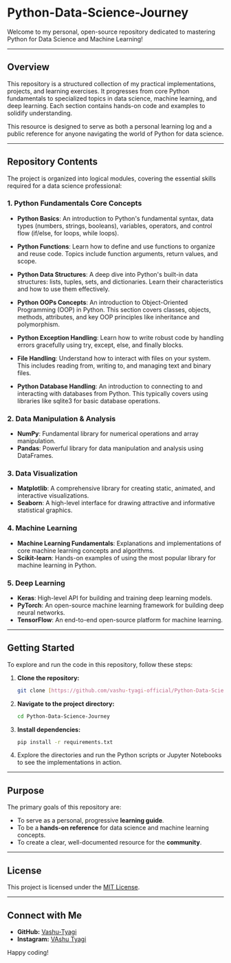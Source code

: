 # Python-Data-Science-Journey

Welcome to my personal, open-source repository dedicated to mastering Python for Data Science and Machine Learning!

---

## Overview

This repository is a structured collection of my practical implementations, projects, and learning exercises. It progresses from core Python fundamentals to specialized topics in data science, machine learning, and deep learning. Each section contains hands-on code and examples to solidify understanding.

This resource is designed to serve as both a personal learning log and a public reference for anyone navigating the world of Python for data science.

---

## Repository Contents

The project is organized into logical modules, covering the essential skills required for a data science professional:

### **1. Python Fundamentals Core Concepts**

- **Python Basics**: An introduction to Python's fundamental syntax, data types (numbers, strings, booleans), variables, operators, and control flow (if/else, for loops, while loops).

- **Python Functions**: Learn how to define and use functions to organize and reuse code. Topics include function arguments, return values, and scope.

- **Python Data Structures**: A deep dive into Python's built-in data structures: lists, tuples, sets, and dictionaries. Learn their characteristics and how to use them effectively.

- **Python OOPs Concepts**: An introduction to Object-Oriented Programming (OOP) in Python. This section covers classes, objects, methods, attributes, and key OOP principles like inheritance and polymorphism.

- **Python Exception Handling**: Learn how to write robust code by handling errors gracefully using try, except, else, and finally blocks.

- **File Handling**: Understand how to interact with files on your system. This includes reading from, writing to, and managing text and binary files.

- **Python Database Handling**: An introduction to connecting to and interacting with databases from Python. This typically covers using libraries like sqlite3 for basic database operations.

### **2. Data Manipulation & Analysis**

- **NumPy**: Fundamental library for numerical operations and array manipulation.
- **Pandas**: Powerful library for data manipulation and analysis using DataFrames.

### **3. Data Visualization**

- **Matplotlib**: A comprehensive library for creating static, animated, and interactive visualizations.
- **Seaborn**: A high-level interface for drawing attractive and informative statistical graphics.

### **4. Machine Learning**

- **Machine Learning Fundamentals**: Explanations and implementations of core machine learning concepts and algorithms.
- **Scikit-learn**: Hands-on examples of using the most popular library for machine learning in Python.

### **5. Deep Learning**

- **Keras**: High-level API for building and training deep learning models.
- **PyTorch**: An open-source machine learning framework for building deep neural networks.
- **TensorFlow**: An end-to-end open-source platform for machine learning.

---

## Getting Started

To explore and run the code in this repository, follow these steps:

1.  **Clone the repository:**
    ```bash
    git clone [https://github.com/vashu-tyagi-official/Python-Data-Science-Journey.git](https://github.com/vashu-tyagii/Python-Data-Science-Journey.git)
    ```
2.  **Navigate to the project directory:**
    ```bash
    cd Python-Data-Science-Journey
    ```
3.  **Install dependencies:**
    ```bash
    pip install -r requirements.txt
    ```
4.  Explore the directories and run the Python scripts or Jupyter Notebooks to see the implementations in action.

---

## Purpose

The primary goals of this repository are:

- To serve as a personal, progressive **learning guide**.
- To be a **hands-on reference** for data science and machine learning concepts.
- To create a clear, well-documented resource for the **community**.

---

## License

This project is licensed under the [MIT License](LICENSE).

---

## Connect with Me

- **GitHub:** [Vashu-Tyagi](https://github.com/vashu-tyagii)
- **Instagram:** [VAshu Tyagi](https://www.instagram.com/vashu_tyagii/)

Happy coding!
